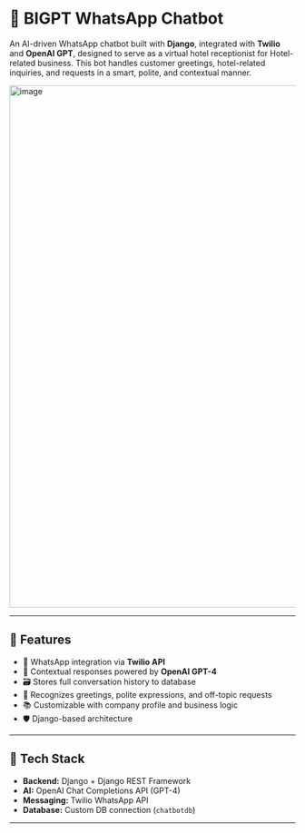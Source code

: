 # 🤖 BIGPT WhatsApp Chatbot

An AI-driven WhatsApp chatbot built with **Django**, integrated with **Twilio** and **OpenAI GPT**, designed to serve as a virtual hotel receptionist for Hotel-related business. This bot handles customer greetings, hotel-related inquiries, and requests in a smart, polite, and contextual manner.

<img width="585" height="921" alt="image" src="https://github.com/user-attachments/assets/ba7bbfca-10a7-4fc8-abeb-a0e953248604" />


---

## 🚀 Features

- 📱 WhatsApp integration via **Twilio API**
- 🧠 Contextual responses powered by **OpenAI GPT-4**
- 🗃️ Stores full conversation history to database
- 💬 Recognizes greetings, polite expressions, and off-topic requests
- 📚 Customizable with company profile and business logic
- 🛡️ Django-based architecture

---

## 🧰 Tech Stack

- **Backend:** Django + Django REST Framework  
- **AI:** OpenAI Chat Completions API (GPT-4)  
- **Messaging:** Twilio WhatsApp API  
- **Database:** Custom DB connection (`chatbotdb`)  

---
